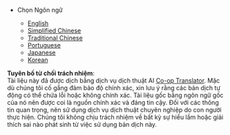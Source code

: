 <!--
CO_OP_TRANSLATOR_METADATA:
{
  "original_hash": "55168a94c75ef46d671743c607f8f9ff",
  "translation_date": "2025-07-09T19:16:59+00:00",
  "source_file": "docs/_navbar.md",
  "language_code": "vi"
}
-->
* Chọn Ngôn ngữ

    * [English](../../../../../../..)
    * [Simplified Chinese](../../../../../../../translations/zh)
    * [Traditional Chinese](../../../../../../../translations/tw)
    * [Portuguese](../../../../../../../translations/pt)
    * [Japanese](../../../../../../../translations/ja)
    * [Korean](../../../../../../../translations/ko)

**Tuyên bố từ chối trách nhiệm**:  
Tài liệu này đã được dịch bằng dịch vụ dịch thuật AI [Co-op Translator](https://github.com/Azure/co-op-translator). Mặc dù chúng tôi cố gắng đảm bảo độ chính xác, xin lưu ý rằng các bản dịch tự động có thể chứa lỗi hoặc không chính xác. Tài liệu gốc bằng ngôn ngữ gốc của nó nên được coi là nguồn chính xác và đáng tin cậy. Đối với các thông tin quan trọng, nên sử dụng dịch vụ dịch thuật chuyên nghiệp do con người thực hiện. Chúng tôi không chịu trách nhiệm về bất kỳ sự hiểu lầm hoặc giải thích sai nào phát sinh từ việc sử dụng bản dịch này.